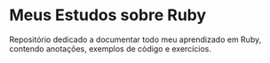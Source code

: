 # Meus Estudos sobre Ruby

Repositório dedicado a documentar todo meu aprendizado em Ruby, contendo anotações, exemplos de código e exercícios.
